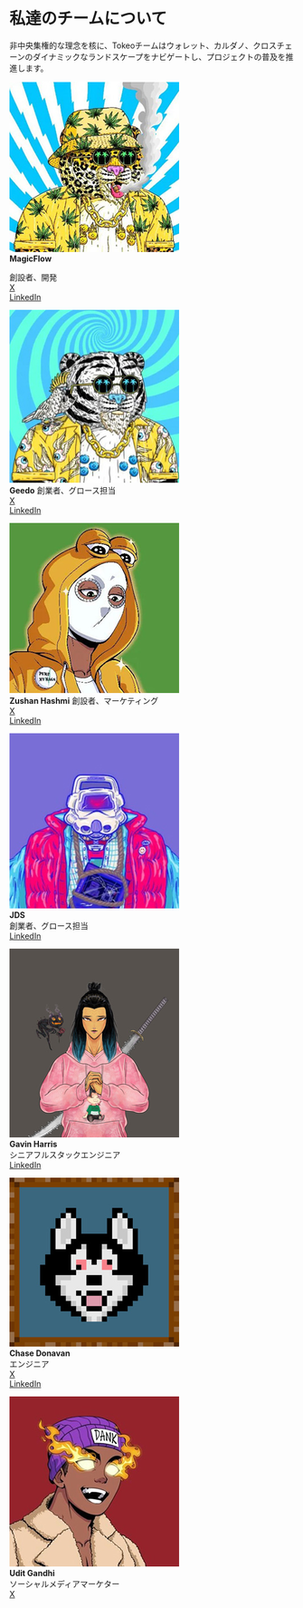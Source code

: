 # **私達のチームについて**

非中央集権的な理念を核に、Tokeoチームはウォレット、カルダノ、クロスチェーンのダイナミックなランドスケープをナビゲートし、プロジェクトの普及を推進します。

![](./images/MagicFlow.jpg)  
**MagicFlow**

創設者、開発  
[X](https://twitter.com/Magic__Flow)  
[LinkedIn](https://www.linkedin.com/in/simon-canil-a6b8281/) 

![](./images/Geedo.jpg)  
**Geedo**
創業者、グロース担当  
[X](https://twitter.com/geedo)  
[LinkedIn](https://www.linkedin.com/in/stephen-giderson-17b8a1102/)

![](./images/Zushan-Hashmi.jpg)  
**Zushan Hashmi**
創設者、マーケティング  
[X](https://twitter.com/zushanhashmi)  
[LinkedIn](https://www.linkedin.com/in/zushanhashmi/)


![](./images/JDS.jpg)  
**JDS**  
創業者、グロース担当  
[LinkedIn](https://www.linkedin.com/in/jamesdstocks/)

![](./images/Gavin-Harris.jpg)  
**Gavin Harris**  
シニアフルスタックエンジニア  
[LinkedIn](https://www.linkedin.com/in/gavinharris/)

![](./images/Chase-Donavan.jpg)  
**Chase Donavan**  
エンジニア  
[X](https://twitter.com/_Chase_Donovan_)  
[LinkedIn](https://www.linkedin.com/in/chase-donovan-264670210/)

![](./images/Udit-Gandhi.jpg)  
**Udit Gandhi**  
ソーシャルメディアマーケター  
[X](https://twitter.com/TwentiesOwl)